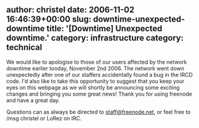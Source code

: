 author: christel
date: 2006-11-02 16:46:39+00:00
slug: downtime-unexpected-downtime
title: '[Downtime] Unexpected downtime.'
category: infrastructure
category: technical
---
We would like to apologise to those of our users affected by the network downtime earlier tooday, November 2nd 2006. The network went down unexpectedly after one of our staffers accidentally found a bug in the IRCD code.
I'd also like to take this opportunity to suggest that you keep your eyes on this webpage as we will shortly be announcing some exciting changes and bringing you some great news!
Thank you for using freenode and have a great day.

Questions can as always be directed to staff@freenode.net, or feel free to /msg christel or LoRez on IRC.

